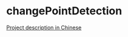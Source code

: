 # changePointDetection

[Project description in Chinese](https://github.com/natnij/changePointDetection/blob/master/doc/AOI-Copy1.html)
